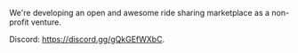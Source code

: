 We're developing an open and awesome ride sharing marketplace as a non-profit venture.

Discord: https://discord.gg/gQkGEfWXbC.

